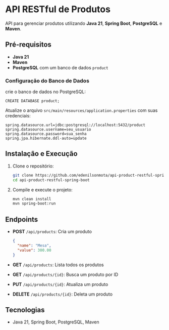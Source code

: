 # API RESTful de Produtos

API para gerenciar produtos utilizando **Java 21**, **Spring Boot**, **PostgreSQL** e **Maven**.

## Pré-requisitos

- **Java 21**
- **Maven**
- **PostgreSQL** com um banco de dados `product`

### Configuração do Banco de Dados

crie o banco de dados no PostgreSQL:
```
CREATE DATABASE product;
```

Atualize o arquivo `src/main/resources/application.properties` com suas credenciais:

```properties
spring.datasource.url=jdbc:postgresql://localhost:5432/product
spring.datasource.username=seu_usuario
spring.datasource.password=sua_senha
spring.jpa.hibernate.ddl-auto=update
```

## Instalação e Execução

1. Clone o repositório:

    ```bash
    git clone https://github.com/edenilsonmota/api-product-restful-spring-boot.git
    cd api-product-restful-spring-boot
    ```

2. Compile e execute o projeto:

    ```bash
    mvn clean install
    mvn spring-boot:run
    ```

## Endpoints

- **POST** `/api/products`: Cria um produto
    ```json
    { 
      "name": "Mesa", 
      "value": 300.00 
    }
    ```

- **GET** `/api/products`: Lista todos os produtos

- **GET** `/api/products/{id}`: Busca um produto por ID

- **PUT** `/api/products/{id}`: Atualiza um produto

- **DELETE** `/api/products/{id}`: Deleta um produto

## Tecnologias

- Java 21, Spring Boot, PostgreSQL, Maven